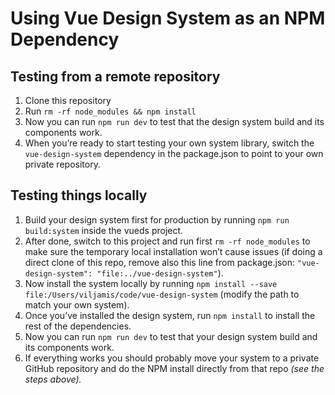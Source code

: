 # Using Vue Design System as an NPM Dependency

## Testing from a remote repository

1. Clone this repository
2. Run `rm -rf node_modules && npm install`
3. Now you can run `npm run dev` to test that the design system build and its components work.
4. When you’re ready to start testing your own system library, switch the `vue-design-system` dependency in the package.json to point to your own private repository.

## Testing things locally

1. Build your design system first for production by running `npm run build:system` inside the vueds project.
2. After done, switch to this project and run first `rm -rf node_modules` to make sure the temporary local installation won’t cause issues (if doing a direct clone of this repo, remove also this line from package.json: `"vue-design-system": "file:../vue-design-system"`).
3. Now install the system locally by running `npm install --save file:/Users/viljamis/code/vue-design-system` (modify the path to match your own system).
4. Once you’ve installed the design system, run `npm install` to install the rest of the dependencies.
5. Now you can run `npm run dev` to test that your design system build and its components work.
6. If everything works you should probably move your system to a private GitHub repository and do the NPM install directly from that repo _(see the steps above)._
